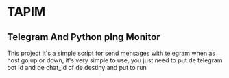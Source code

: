 # TAPIM
## Telegram And Python pIng Monitor

This project it's a simple script for send mensages with telegram when as host go up or down, it's very simple to use, you just need to put de telegram bot id and de chat_id of de destiny and put to run
